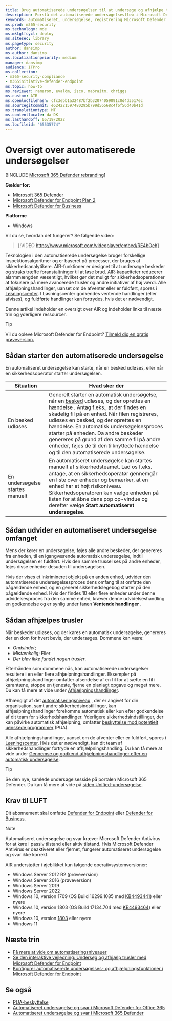 ```yaml
---
title: Brug automatiserede undersøgelser til at undersøge og afhjælpe trusler
description: Forstå det automatiserede undersøgelsesflow i Microsoft Defender for Endpoint.
keywords: automatiseret, undersøgelse, registrering Microsoft Defender for Endpoint
ms.prod: m365-security
ms.technology: mde
ms.mktglfcycl: deploy
ms.sitesec: library
ms.pagetype: security
author: dansimp
ms.author: dansimp
ms.localizationpriority: medium
manager: dansimp
audience: ITPro
ms.collection:
- m365-security-compliance
- m365initiative-defender-endpoint
ms.topic: how-to
ms.reviewer: ramarom, evaldm, isco, mabraitm, chriggs
ms.custom: AIR
ms.openlocfilehash: cfc3ebb1a32487bf2b32074059091c0d4d3517ec
ms.sourcegitcommit: e624221597480295b799d56568c4f6f56d40b41d
ms.translationtype: MT
ms.contentlocale: da-DK
ms.lasthandoff: 05/19/2022
ms.locfileid: "65535774"
---
```

# <a name="overview-of-automated-investigations"></a>Oversigt over automatiserede undersøgelser

[!INCLUDE [Microsoft 365 Defender rebranding](../../includes/microsoft-defender.md)]

**Gælder for:**
- [Microsoft 365 Defender](https://go.microsoft.com/fwlink/?linkid=2118804)
- [Microsoft Defender for Endpoint Plan 2](https://go.microsoft.com/fwlink/p/?linkid=2154037)
- [Microsoft Defender for Business](../defender-business/mdb-overview.md)

**Platforme**
- Windows

Vil du se, hvordan det fungerer? Se følgende video:

> [!VIDEO https://www.microsoft.com/videoplayer/embed/RE4bOeh]

Teknologien i den automatiserede undersøgelse bruger forskellige inspektionsalgoritmer og er baseret på processer, der bruges af sikkerhedsanalytikere. AIR-funktioner er designet til at undersøge beskeder og straks træffe foranstaltninger til at løse brud. AIR-kapaciteter reducerer alarmmængden væsentligt, hvilket gør det muligt for sikkerhedsoperationer at fokusere på mere avancerede trusler og andre initiativer af høj værdi. Alle afhjælpningshandlinger, uanset om de afventer eller er fuldført, spores i [Løsningscenter](auto-investigation-action-center.md). I Løsningscenter godkendes ventende handlinger (eller afvises), og fuldførte handlinger kan fortrydes, hvis det er nødvendigt.

Denne artikel indeholder en oversigt over AIR og indeholder links til næste trin og yderligere ressourcer.

> [!TIP]
> Vil du opleve Microsoft Defender for Endpoint? [Tilmeld dig en gratis prøveversion.](https://signup.microsoft.com/create-account/signup?products=7f379fee-c4f9-4278-b0a1-e4c8c2fcdf7e&ru=https://aka.ms/MDEp2OpenTrial?ocid=docs-wdatp-automated-investigations-abovefoldlink)

## <a name="how-the-automated-investigation-starts"></a>Sådan starter den automatiserede undersøgelse

En automatiseret undersøgelse kan starte, når en besked udløses, eller når en sikkerhedsoperator starter undersøgelsen.

|Situation|Hvad sker der|
|---|---|
|En besked udløses|Generelt starter en automatisk undersøgelse, når en [besked](review-alerts.md) udløses, og der oprettes en [hændelse](view-incidents-queue.md) . Antag f.eks., at der findes en skadelig fil på en enhed. Når filen registreres, udløses en besked, og der oprettes en hændelse. En automatisk undersøgelsesproces starter på enheden. Da andre beskeder genereres på grund af den samme fil på andre enheder, føjes de til den tilknyttede hændelse og til den automatiserede undersøgelse.|
|En undersøgelse startes manuelt|En automatiseret undersøgelse kan startes manuelt af sikkerhedsteamet. Lad os f.eks. antage, at en sikkerhedsoperatør gennemgår en liste over enheder og bemærker, at en enhed har et højt risikoniveau. Sikkerhedsoperatoren kan vælge enheden på listen for at åbne dens pop op-vindue og derefter vælge **Start automatiseret undersøgelse**.|

## <a name="how-an-automated-investigation-expands-its-scope"></a>Sådan udvider en automatiseret undersøgelse omfanget

Mens der kører en undersøgelse, føjes alle andre beskeder, der genereres fra enheden, til en igangværende automatisk undersøgelse, indtil undersøgelsen er fuldført. Hvis den samme trussel ses på andre enheder, føjes disse enheder desuden til undersøgelsen.

Hvis der vises et inkrimineret objekt på en anden enhed, udvider den automatiserede undersøgelsesproces dens omfang til at omfatte den pågældende enhed, og en generel sikkerhedslegebog starter på den pågældende enhed. Hvis der findes 10 eller flere enheder under denne udvidelsesproces fra den samme enhed, kræver denne udvidelseshandling en godkendelse og er synlig under fanen **Ventende handlinger** .

## <a name="how-threats-are-remediated"></a>Sådan afhjælpes trusler

Når beskeder udløses, og der køres en automatisk undersøgelse, genereres der en dom for hvert bevis, der undersøges. Dommene kan være:

- *Ondsindet*;
- *Mistænkelig*; Eller
- *Der blev ikke fundet nogen trusler*.

Efterhånden som dommene nås, kan automatiserede undersøgelser resultere i en eller flere afhjælpningshandlinger. Eksempler på afhjælpningshandlinger omfatter afsendelse af en fil for at sætte en fil i karantæne, stoppe en tjeneste, fjerne en planlagt opgave og meget mere. Du kan få mere at vide under [Afhjælpningshandlinger](manage-auto-investigation.md#remediation-actions).

Afhængigt af det [automatiseringsniveau](automation-levels.md) , der er angivet for din organisation, samt andre sikkerhedsindstillinger, kan afhjælpningshandlinger forekomme automatisk eller kun efter godkendelse af dit team for sikkerhedshandlinger. Yderligere sikkerhedsindstillinger, der kan påvirke automatisk afhjælpning, omfatter [beskyttelse mod potentielt uønskede programmer](/windows/security/threat-protection/microsoft-defender-antivirus/detect-block-potentially-unwanted-apps-microsoft-defender-antivirus) (PUA).

Alle afhjælpningshandlinger, uanset om de afventer eller er fuldført, spores i [Løsningscenter](auto-investigation-action-center.md). Hvis det er nødvendigt, kan dit team af sikkerhedshandlinger fortryde en afhjælpningshandling. Du kan få mere at vide under [Gennemse og godkend afhjælpningshandlinger efter en automatisk undersøgelse](/microsoft-365/security/defender-endpoint/manage-auto-investigation).

> [!TIP]
> Se den nye, samlede undersøgelsesside på portalen Microsoft 365 Defender. Du kan få mere at vide på [siden Unified-undersøgelse](/microsoft-365/security/defender/m365d-autoir-results#new-unified-investigation-page).

## <a name="requirements-for-air"></a>Krav til LUFT

Dit abonnement skal omfatte [Defender for Endpoint](microsoft-defender-endpoint.md) eller [Defender for Business](../defender-business/mdb-overview.md).

> [!NOTE]
> Automatiseret undersøgelse og svar kræver Microsoft Defender Antivirus for at køre i passiv tilstand eller aktiv tilstand. Hvis Microsoft Defender Antivirus er deaktiveret eller fjernet, fungerer automatiseret undersøgelse og svar ikke korrekt.

AIR understøtter i øjeblikket kun følgende operativsystemversioner:

- Windows Server 2012 R2 (prøveversion)
- Windows Server 2016 (prøveversion)
- Windows Server 2019
- Windows Server 2022
- Windows 10, version 1709 (OS Build 16299.1085 med [KB4493441](https://support.microsoft.com/help/4493441/windows-10-update-kb4493441)) eller nyere
- Windows 10, version 1803 (OS Build 17134.704 med [KB4493464](https://support.microsoft.com/help/4493464/windows-10-update-kb4493464)) eller nyere
- Windows 10, version [1803](/windows/release-information/status-windows-10-1809-and-windows-server-2019) eller nyere
- Windows 11

## <a name="next-steps"></a>Næste trin

- [Få mere at vide om automatiseringsniveauer](automation-levels.md)
- [Se den interaktive vejledning: Undersøg og afhjælp trusler med Microsoft Defender for Endpoint](https://aka.ms/MDATP-IR-Interactive-Guide)
- [Konfigurer automatiserede undersøgelses- og afhjælpningsfunktioner i Microsoft Defender for Endpoint](configure-automated-investigations-remediation.md)

## <a name="see-also"></a>Se også

- [PUA-beskyttelse](/windows/security/threat-protection/microsoft-defender-antivirus/detect-block-potentially-unwanted-apps-microsoft-defender-antivirus)
- [Automatiseret undersøgelse og svar i Microsoft Defender for Office 365](/microsoft-365/security/office-365-security/office-365-air)
- [Automatiseret undersøgelse og svar i Microsoft 365 Defender](/microsoft-365/security/defender/m365d-autoir)
